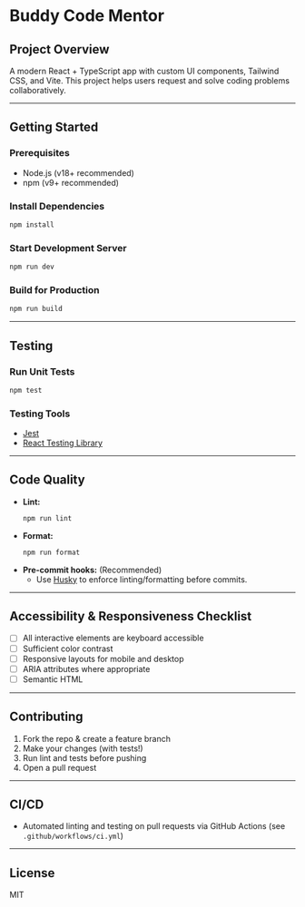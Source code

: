 # Buddy Code Mentor

## Project Overview
A modern React + TypeScript app with custom UI components, Tailwind CSS, and Vite. This project helps users request and solve coding problems collaboratively.

---

## Getting Started

### Prerequisites
- Node.js (v18+ recommended)
- npm (v9+ recommended)

### Install Dependencies
```bash
npm install
```

### Start Development Server
```bash
npm run dev
```

### Build for Production
```bash
npm run build
```

---

## Testing

### Run Unit Tests
```bash
npm test
```

### Testing Tools
- [Jest](https://jestjs.io/)
- [React Testing Library](https://testing-library.com/docs/react-testing-library/intro/)

---

## Code Quality

- **Lint:**
  ```bash
  npm run lint
  ```
- **Format:**
  ```bash
  npm run format
  ```
- **Pre-commit hooks:** (Recommended)
  - Use [Husky](https://typicode.github.io/husky/) to enforce linting/formatting before commits.

---

## Accessibility & Responsiveness Checklist
- [ ] All interactive elements are keyboard accessible
- [ ] Sufficient color contrast
- [ ] Responsive layouts for mobile and desktop
- [ ] ARIA attributes where appropriate
- [ ] Semantic HTML

---

## Contributing
1. Fork the repo & create a feature branch
2. Make your changes (with tests!)
3. Run lint and tests before pushing
4. Open a pull request

---

## CI/CD
- Automated linting and testing on pull requests via GitHub Actions (see `.github/workflows/ci.yml`)

---

## License
MIT
